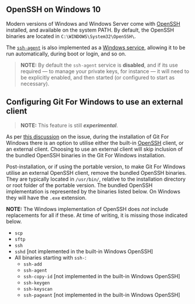 ## OpenSSH on Windows 10

Modern versions of Windows and Windows Server come with [OpenSSH](https://www.openssh.com/) installed, and available on the system PATH. By default, the OpenSSH binaries are located in `C:\WINDOWS\System32\OpenSSH\`.

The [`ssh-agent`](https://man.openbsd.org/ssh-agent.1) is also implemented as a [Windows service](https://docs.microsoft.com/en-us/windows/win32/services/services), allowing it to be run automatically, during boot or login, and so on.

> **NOTE:** By default the `ssh-agent` service is **disabled**, and if its use required — to manage your private keys, for instance — it will need to be explicitly enabled, and then started (or configured to start as necessary).

## Configuring Git For Windows to use an external client

> **NOTE:** This feature is still **_experimental_**.

As per [this discussion](https://github.com/git-for-windows/git/discussions/3451#discussioncomment-1424427) on the issue, during the installation of Git For Windows there is an option to utilise either the built-in [OpenSSH](https://www.openssh.com/) client, or an external client. Choosing to use an external client will skip inclusion of the bundled OpenSSH binaries in the Git For Windows installation.

Post-installation, or if using the portable version, to make Git For Windows utilise an external OpenSSH client, remove the bundled OpenSSH binaries. They are typically located in `/usr/bin/`, relative to the installation directory or root folder of the portable version. The bundled OpenSSH implementation is represented by the binaries listed below. On Windows they will have the `.exe` extension.

**NOTE:** The Windows implementation of OpenSSH does _not_ include replacements for all if these. At time of writing, it is missing those indicated below.

* `scp`
* `sftp`
* `ssh`
* `sshd` [not implemented in the built-in Windows OpenSSH]
* All binaries starting with `ssh-`:
    * `ssh-add`
    * `ssh-agent`
    * `ssh-copy-id` [not implemented in the built-in Windows OpenSSH]
    * `ssh-keygen`
    * `ssh-keyscan`
    * `ssh-pageant` [not implemented in the built-in Windows OpenSSH]
